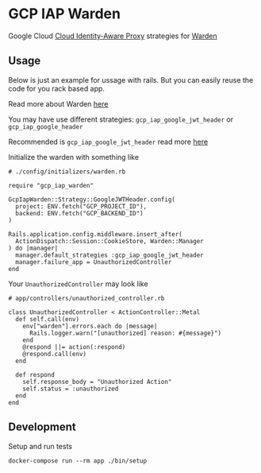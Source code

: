 # GCP IAP Warden

Google Cloud [Cloud Identity-Aware Proxy](https://cloud.google.com/iap/)
 strategies for [Warden](https://github.com/hassox/warden)

## Usage

Below is just an example for ussage with rails.
But you can easily reuse the code for you rack based app.

Read more about Warden [here](https://github.com/hassox/warden/wiki)

You may have use different strategies:
`gcp_iap_google_jwt_header` or `gcp_iap_google_header`

Recommended is `gcp_iap_google_jwt_header` read more [here](https://cloud.google.com/iap/docs/signed-headers-howto)

Initialize the warden with something like

```
# ./config/initializers/warden.rb

require "gcp_iap_warden"

GcpIapWarden::Strategy::GoogleJWTHeader.config(
  project: ENV.fetch("GCP_PROJECT_ID"),
  backend: ENV.fetch("GCP_BACKEND_ID")
)

Rails.application.config.middleware.insert_after(
  ActionDispatch::Session::CookieStore, Warden::Manager
) do |manager|
  manager.default_strategies :gcp_iap_google_jwt_header
  manager.failure_app = UnauthorizedController
end
```

Your `UnauthorizedController` may look like

```
# app/controllers/unauthorized_controller.rb

class UnauthorizedController < ActionController::Metal
  def self.call(env)
    env["warden"].errors.each do |message|
      Rails.logger.warn("[unauthorized] reason: #{message}")
    end
    @respond ||= action(:respond)
    @respond.call(env)
  end

  def respond
    self.response_body = "Unauthorized Action"
    self.status = :unauthorized
  end
end
```

## Development

Setup and run tests

```
docker-compose run --rm app ./bin/setup
```
